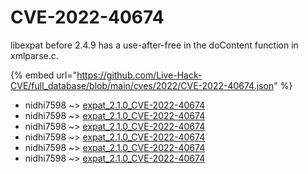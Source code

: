 # CVE-2022-40674

libexpat before 2.4.9 has a use-after-free in the doContent function in xmlparse.c.

{% embed url="https://github.com/Live-Hack-CVE/full_database/blob/main/cves/2022/CVE-2022-40674.json" %}


* nidhi7598 ~> [expat_2.1.0_CVE-2022-40674](https://www.alice-snow.ru/2022/database/cve-2022-40674/expat_2.1.0_cve-2022-40674-nidhi7598)
* nidhi7598 ~> [expat_2.1.0_CVE-2022-40674](https://www.alice-snow.ru/2022/database/cve-2022-40674/expat_2.1.0_cve-2022-40674-nidhi7598)
* nidhi7598 ~> [expat_2.1.0_CVE-2022-40674](https://www.alice-snow.ru/2022/database/cve-2022-40674/expat_2.1.0_cve-2022-40674-nidhi7598)
* nidhi7598 ~> [expat_2.1.0_CVE-2022-40674](https://www.alice-snow.ru/2022/database/cve-2022-40674/expat_2.1.0_cve-2022-40674-nidhi7598)
* nidhi7598 ~> [expat_2.1.0_CVE-2022-40674](https://www.alice-snow.ru/2022/database/cve-2022-40674/expat_2.1.0_cve-2022-40674-nidhi7598)
* nidhi7598 ~> [expat_2.1.0_CVE-2022-40674](https://www.alice-snow.ru/2022/database/cve-2022-40674/expat_2.1.0_cve-2022-40674-nidhi7598)